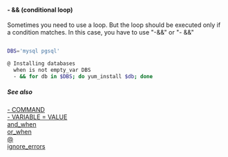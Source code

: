 #### - && (conditional loop)

Sometimes you need to use a loop. But the loop should be executed only if a condition matches.
In this case, you have to use "-&&" or "- &&"

```bash

DBS='mysql pgsql'

@ Installing databases
  when is not empty_var DBS
  - && for db in $DBS; do yum_install $db; done
```
##### See also

[- COMMAND](dash1.md)  
[- VARIABLE = VALUE](dash2.md)  
[and_when](and_when.md)  
[or_when](or_when.md)  
[@](@.md)  
[ignore_errors](ignore_errors.md)  